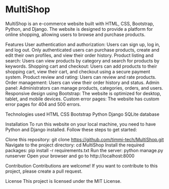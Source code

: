 # MultiShop
 MultiShop is an e-commerce website built with HTML, CSS, Bootstrap, Python, and Django. The website is designed to provide a platform for online shopping, allowing users to browse and purchase products.

Features
User authentication and authorization: Users can sign up, log in, and log out. Only authenticated users can purchase products, create and edit their own profiles, and view their order history.
Product listing and search: Users can view products by category and search for products by keywords.
Shopping cart and checkout: Users can add products to their shopping cart, view their cart, and checkout using a secure payment system.
Product review and rating: Users can review and rate products.
Order management: Users can view their order history and status.
Admin panel: Administrators can manage products, categories, orders, and users.
Responsive design using Bootstrap: The website is optimized for desktop, tablet, and mobile devices.
Custom error pages: The website has custom error pages for 404 and 500 errors.

Technologies used
HTML
CSS
Bootstrap
Python
Django
SQLite database

Installation
To run this website on your local machine, you need to have Python and Django installed. Follow these steps to get started:

Clone this repository: git clone https://github.com/timmi-tech/MultiShop.git
Navigate to the project directory: cd MultiShop
Install the required packages: pip install -r requirements.txt
Run the server: python manage.py runserver
Open your browser and go to http://localhost:8000

Contribution
Contributions are welcome! If you want to contribute to this project, please create a pull request.

License
This project is licensed under the MIT License.